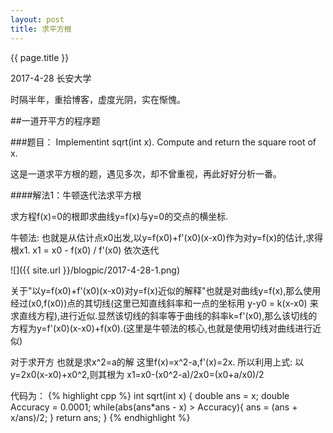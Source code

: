```yaml
---
layout: post
title: 求平方根
---
```


{{ page.title }}

<p class="meta">2017-4-28 长安大学 </p>

时隔半年，重拾博客，虚度光阴，实在惭愧。

##一道开平方的程序题

###题目：
Implementint sqrt(int x).
Compute and return the square root of x.

这是一道求平方根的题，遇见多次，却不曾重视，再此好好分析一番。

####解法1：牛顿迭代法求平方根

求方程f(x)=0的根即求曲线y=f(x)与y=0的交点的横坐标.

牛顿法:
也就是从估计点x0出发,以y=f(x0)+f'(x0)(x-x0)作为对y=f(x)的估计,求得根x1.
x1 = x0 - f(x0) / f'(x0) 依次迭代

![]({{ site.url }}/blogpic/2017-4-28-1.png)

关于"以y=f(x0)+f'(x0)(x-x0)对y=f(x)近似的解释"也就是对曲线y=f(x),那么使用经过(x0,f(x0))点的其切线(这里已知直线斜率和一点的坐标用 y-y0 = k(x-x0) 来求直线方程),进行近似.显然该切线的斜率等于曲线的斜率k=f'(x0),那么该切线的方程为y=f'(x0)(x-x0)+f(x0).(这里是牛顿法的核心,也就是使用切线对曲线进行近似)

对于求开方
也就是求x^2=a的解
这里f(x)=x^2-a,f'(x)=2x.
所以利用上式:
以y=2x0(x-x0)+x0^2,则其根为
x1=x0-(x0^2-a)/2x0=(x0+a/x0)/2

代码为：
{% highlight cpp %}
int sqrt(int x) {
    double ans = x;
    double Accuracy = 0.0001;
    while(abs(ans*ans - x) > Accuracy){
        ans = (ans + x/ans)/2;
    }
    return ans;
}
{% endhighlight %}
